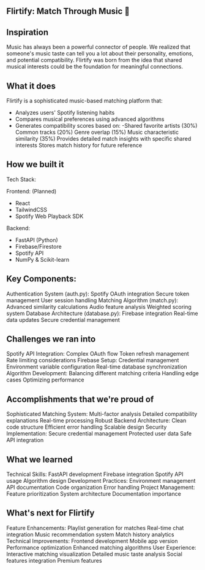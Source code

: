 ## Flirtify: Match Through Music 🎵
## Inspiration
Music has always been a powerful connector of people. We realized that someone's music taste can tell you a lot about their personality, emotions, and potential compatibility. Flirtify was born from the idea that shared musical interests could be the foundation for meaningful connections.

## What it does
Flirtify is a sophisticated music-based matching platform that:
- Analyzes users' Spotify listening habits
- Compares musical preferences using advanced algorithms
- Generates compatibility scores based on:
    -Shared favorite artists (30%) Common tracks (20%) Genre overlap (15%) Music characteristic similarity (35%)
Provides detailed match insights with specific shared interests
Stores match history for future reference

## How we built it
Tech Stack:

Frontend: (Planned)
- React
- TailwindCSS
- Spotify Web Playback SDK

Backend:
- FastAPI (Python)
- Firebase/Firestore
- Spotify API
- NumPy & Scikit-learn

## Key Components:
Authentication System (auth.py):
Spotify OAuth integration
Secure token management
User session handling
Matching Algorithm (match.py):
Advanced similarity calculations
Audio feature analysis
Weighted scoring system
Database Architecture (database.py):
Firebase integration
Real-time data updates
Secure credential management


## Challenges we ran into
Spotify API Integration:
Complex OAuth flow
Token refresh management
Rate limiting considerations
Firebase Setup:
Credential management
Environment variable configuration
Real-time database synchronization
Algorithm Development:
Balancing different matching criteria
Handling edge cases
Optimizing performance


## Accomplishments that we're proud of
Sophisticated Matching System:
Multi-factor analysis
Detailed compatibility explanations
Real-time processing
Robust Backend Architecture:
Clean code structure
Efficient error handling
Scalable design
Security Implementation:
Secure credential management
Protected user data
Safe API integration


## What we learned
Technical Skills:
FastAPI development
Firebase integration
Spotify API usage
Algorithm design
Development Practices:
Environment management
API documentation
Code organization
Error handling
Project Management:
Feature prioritization
System architecture
Documentation importance

## What's next for Flirtify
Feature Enhancements:
Playlist generation for matches
Real-time chat integration
Music recommendation system
Match history analytics
Technical Improvements:
Frontend development
Mobile app version
Performance optimization
Enhanced matching algorithms
User Experience:
Interactive matching visualization
Detailed music taste analysis
Social features integration
Premium features
